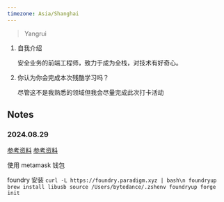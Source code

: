 ```yaml
---
timezone: Asia/Shanghai
---
```


> Yangrui
1. 自我介绍

   安全业务的前端工程师，致力于成为全栈，对技术有好奇心。

2. 你认为你会完成本次残酷学习吗？

   尽管这不是我熟悉的领域但我会尽量完成此次打卡活动

## Notes

<!-- Content_START -->

### 2024.08.29

[参考资料](https://medium.com/immunefi/how-to-use-foundry-to-poc-bug-leads-part-1-214c9c02ff30)
[参考资料](https://blog.dixitaditya.com/getting-started-with-ethernaut-hello-ethernaut)

使用 metamask 钱包

foundry 安装
`
curl -L https://foundry.paradigm.xyz | bash\n
 foundryup
brew install libusb
source /Users/bytedance/.zshenv
foundryup
forge init
`
 

<!-- Content_END -->